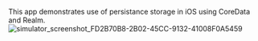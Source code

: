 This app demonstrates use of persistance storage in iOS using CoreData and Realm.
![simulator_screenshot_FD2B70B8-2B02-45CC-9132-41008F0A5459](https://user-images.githubusercontent.com/60185211/192243426-56d913cb-c030-4225-bfd7-d801d8cd64c9.png)
